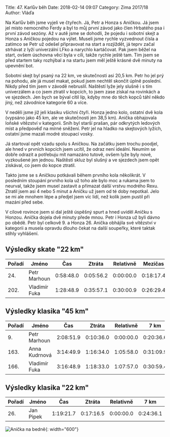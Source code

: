 Title: 47. Karlův běh
Date: 2018-02-14 09:07
Category: Zima 2017/18
Author: Vláďa

Na Karlův běh jsme vyjeli ve čtyřech. Já, Petr a Honza s Aničkou. Já jsem jel místo nemocného Ferdy a byl to můj první závod jako člen Hrbatého psa i první závod sezóny. Až v autě jsme se dohodli, že pojedu i sobotní skejt a Honza s Aničkou pojedou na výlet. Museli jsme rychle vyzvednout čísla a zatímco se Petr už odešel připravovat na start a rozjíždět, já teprv začal strhávat z lyží univerzální LFko a narychlo kartáčovat. Pak jsem běžel na start, ovšem úschovna věcí byla v cíli, takže rychle ještě tam. Tím jsem se před startem taky rozhýbal a na startu jsem měl ještě krásné dvě minuty na upevnění bot.

Sobotní skejt byl psaný na 22 km, ve skutečnosti asi 20,5 km. Petr ho jel prý na pohodu, ale já musel makat, pokud jsem nechtěl skončit úplně poslední. Nikdy před tím jsem v závodě nebruslil. Naštěstí lyže jely slušně i s tím univerzálem a co jsem ztratil v kopcích, to jsem zase získal na rovinkách a ve sjezdech. Jen bych se býval cítil líp, kdyby mne do těch kopců táhl někdo jiný, než závodnice kategorie 60 a více.

V neděli jsme již jeli klasiku všichni čtyři. Honza jedno kolo, ostatní dvě kola (vypsáno jako 45 km, ale ve skutečnosti jen 38,5 km). Anička obhajovala loňské vítězství v kategorii. Sníh byl starší prašan, pár odkrytých ledových míst a předpověď na mírné sněžení. Petr jel na hladko na skejtových lyžích, ostatní jsme mazali modré stoupací vosky.

Já startoval opět vzadu spolu s Aničkou. Na začátku jsem trochu poodjel, ale hned v prvních kopcích jsem ucítil, že odraz není ideální. Neumím se dobře odrazit a potřebuju mít namazáno tutově, ovšem lyže byly nové, vyzkoušené jen jednou. Naštěstí skluz byl slušný a ve sjezdech jsem opět získával, co jsem do kopce ztratil.

Takto jsme se s Aničkou potkávali během prvního kola několikrát. V posledním stoupání prvního kola už toho ale bylo moc a rukama jsem to neurval, takže jsem musel zastavit a přimazat další vrstvu modrého Rexu. Ztratil jsem asi 4 nebo 5 minut a Aničku už jsem od té doby nepotkal. Jelo se mi ale mnohem lépe a předjel jsem víc lidí, než kolik jsem pustil při mazání před sebe.

V cílové rovince jsem si dal ještě úspěšný spurt a hned uviděl Aničku s Honzou. Anička dojela dvě minuty přede mnou. Petr i Honza už byli dávno po obědě. Petr byl celkově 9. a Honza 26. Anička obhájila své vítězství v kategorii a musela opravdu dlouho čekat na další soupeřky, které taktak stihly vyhlášení.

Výsledky skate "22 km"
----------------------

| Pořadí | Jméno         | Čas       | Ztráta    | Relativně | Mezičas   |
|--------|---------------|-----------|-----------|-----------|-----------|
| 24.    | Petr Marhoun  | 0:58:48.0 | 0:05:56.2 | 0:00:00.0 | 0:18:17.4 |
| 202.   | Vladimír Fuka | 1:28:48.9 | 0:35:57.1 | 0:30:00.9 | 0:26:29.4 |

Výsledky klasika "45 km"
------------------------

| Pořadí | Jméno         | Čas       | Ztráta    | Relativně | 7 km      | 22 km     | 29 km     | 44 km     |
|--------|---------------|-----------|-----------|-----------|-----------|-----------|-----------|-----------|
| 9.     | Petr Marhoun  | 2:08:51.9 | 0:10:36.0 | 0:00:00.0 | 0:20:36.6 | 1:01:37.8 | 1:21:20.5 | 2:03:50.8 |
| 163.   | Anna Kudrnová | 3:14:49.9 | 1:16:34.0 | 1:05:58.0 | 0:31:09.9 | 1:32:41.2 | 2:02:22.9 | 3:06:44.8 |
| 166.   | Vladimír Fuka | 3:16:48.9 | 1:18:33.0 | 1:07:57.0 | 0:30:59.4 | 1:36:33.7 | 2:05:36.9 | 3:09:20.5 |

Výsledky klasika "22 km"
------------------------

| Pořadí | Jméno     | Čas       | Ztráta    | Relativně | 7 km      |
|--------|-----------|-----------|-----------|-----------|-----------|
| 26.    | Jan Pipek | 1:19:21.7 | 0:17:16.5 | 0:00:00.0 | 0:24:36.1 |

![Anička na bedně]({static}/static/zima-2017-18/karluv-beh-anicka.jpg){: width="600"}
